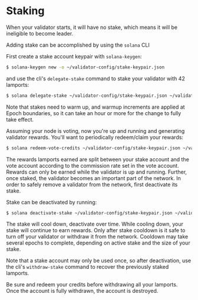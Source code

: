 # Staking

When your validator starts, it will have no stake, which means it will be ineligible to become leader.

Adding stake can be accomplished by using the `solana` CLI

First create a stake account keypair with `solana-keygen`:

```bash
$ solana-keygen new -o ~/validator-config/stake-keypair.json
```

and use the cli's `delegate-stake` command to stake your validator with 42 lamports:

```bash
$ solana delegate-stake ~/validator-config/stake-keypair.json ~/validator-vote-keypair.json 42 lamports
```

Note that stakes need to warm up, and warmup increments are applied at Epoch boundaries, so it can take an hour or more for the change to fully take effect.

Assuming your node is voting, now you're up and running and generating validator rewards. You'll want to periodically redeem/claim your rewards:

```bash
$ solana redeem-vote-credits ~/validator-config/stake-keypair.json ~/validator-vote-keypair.json
```

The rewards lamports earned are split between your stake account and the vote account according to the commission rate set in the vote account. Rewards can only be earned while the validator is up and running. Further, once staked, the validator becomes an important part of the network. In order to safely remove a validator from the network, first deactivate its stake.

Stake can be deactivated by running:

```bash
$ solana deactivate-stake ~/validator-config/stake-keypair.json ~/validator-vote-keypair.json
```

The stake will cool down, deactivate over time. While cooling down, your stake will continue to earn rewards. Only after stake cooldown is it safe to turn off your validator or withdraw it from the network. Cooldown may take several epochs to complete, depending on active stake and the size of your stake.

Note that a stake account may only be used once, so after deactivation, use the cli's `withdraw-stake` command to recover the previously staked lamports.

Be sure and redeem your credits before withdrawing all your lamports. Once the account is fully withdrawn, the account is destroyed.

